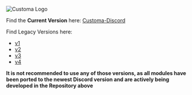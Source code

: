 ![Customa Logo](https://customa.gitlab.io/Customa-Misc/Logo/ProjectsLogos/Inline/PNG/Customa-Discord-Legacy.png)

Find the **Current Version** here: [Customa-Discord](https://github.com/Customa/Customa-Discord)

Find Legacy Versions here:
* [v1](https://github.com/Customa/Customa-Discord-Legacy/tree/v1)
* [v2](https://github.com/Customa/Customa-Discord-Legacy/tree/v2)
* [v3](https://github.com/Customa/Customa-Discord-Legacy/tree/v3)
* [v4](https://github.com/Customa/Customa-Discord-Legacy/tree/v4)

**It is not recommended to use any of those versions, as all modules have been ported to the newest Discord version and are actively being developed in the Repository above**
